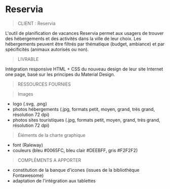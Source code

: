 # Reservia

> CLIENT : Reservia

L'outil de planification de vacances Reservia permet aux usagers de trouver des hébergements et des activités dans la ville de leur choix. Les hébergements peuvent être filtrés par thématique (budget, ambiance) et par spécificités (animaux autorisés ou non).

> LIVRABLE

Intégration responsive HTML + CSS du nouveau design de leur site Internet one page, basé sur les principes du Material Design.

> RESSOURCES FOURNIES

> Images

- logo (.svg, .png)
- photos hébergements (.jpg, formats petit, moyen, grand, très grand, résolution 72 dpi)
- photos sites touristiques (.jpg, formats petit, moyen, grand, très grand, résolution 72 dpi)

> Éléments de la charte graphique

- font (Raleway)
- couleurs (bleu #0065FC, bleu clair #DEEBFF, gris #F2F2F2)

> COMPLÉMENTS A APPORTER

- constitution de la banque d'icones (issues de la bibliothèque Fontawesome)
- adaptation de l'intégration aux tablettes
